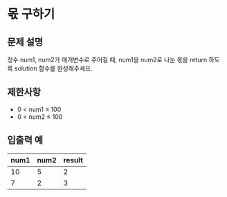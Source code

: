 # 몫 구하기

## 문제 설명

정수 num1, num2가 매개변수로 주어질 때, num1을 num2로 나눈 몫을 return 하도록 solution 함수를 완성해주세요.  


## 제한사항

- 0 < num1 ≤ 100
- 0 < num2 ≤ 100


## 입출력 예

| num1 | num2 | result |
|------|------|--------|
| 10   | 5    | 2      |
| 7    | 2    | 3      |
